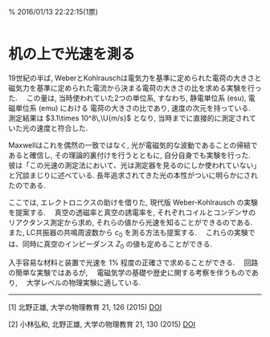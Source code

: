% 2016/01/13 22:22:15(1票)
```{tags} ノート, 電磁気学, 光速
```
# 机の上で光速を測る

19世紀の半ば,  WeberとKohlrauschは電気力を基準に定められた電荷の大きさと
磁気力を基準に定められた電流から決まる電荷の大きさの比を求める実験を行った.　
この量は, 当時使われていた2つの単位系, すなわち, 静電単位系 (esu), 電磁単位系 (emu) における
電荷の大きさの比であり, 速度の次元を持っている.  
測定結果は $3.1\times 10^8\,\U{m/s}$ となり, 当時までに直接的に測定されていた光の速度と符合した.　

Maxwellはこれを偶然の一致ではなく, 光が電磁気的な波動であることの帰結であると確信し,
その理論的裏付けを行うとともに, 自分自身でも実験を行った.　
彼は「この光速の測定法において、光は測定器を見るのにしか使われていない」と冗談まじりに述べている.
長年追求されてきた光の本性がついに明らかにされたのである.

ここでは, エレクトロニクスの助けを借りた, 現代版 Weber-Kohlrausch の実験を提案する.　
真空の透磁率と真空の誘電率を, それぞれコイルとコンデンサのリアクタンス測定から求め,
それらの値から光速を知ることができるのである.　
また, LC共振器の共鳴周波数から $c_0$ を測る方法も提案する.　
これらの実験では、同時に真空のインピーダンス $Z_0$ の値も定めることができる.

入手容易な材料と装置で光速を 1% 程度の正確さで求めることができる.　
回路の簡単な実験ではあるが, 　電磁気学の基礎や歴史に関する考察を伴うものであり,　
大学レベルの物理実験に適している.

---

[1] 北野正雄, 大学の物理教育 21, 126 (2015) [DOI](https://doi.org/10.11316/peu.21.3_126)

[2] 小林弘和, 北野正雄, 大学の物理教育 21, 130 (2015) [DOI](https://doi.org/10.11316/peu.21.3_130)
